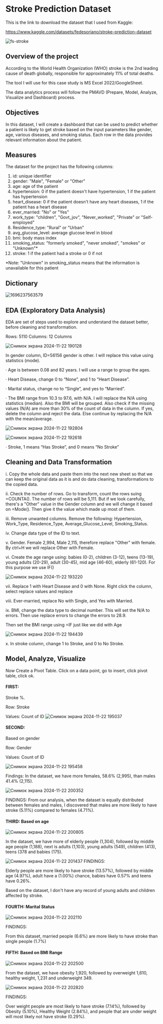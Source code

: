 # Stroke Prediction Dataset

This is the link to download the dataset that I used from Kaggle:

https://www.kaggle.com/datasets/fedesoriano/stroke-prediction-dataset

![fs-stroke](https://github.com/user-attachments/assets/69755e63-ccc5-4af7-914a-f4a4ff1ee54b)

## Overview of the project

According to the World Health Organization (WHO) stroke is the 2nd leading cause of death globally, responsible for approximately 11% of total deaths.

The tool I will use for this case study is MS Excel 2022/GoogleSheet.

The data analytics process will follow the PMAVD (Prepare, Model, Analyze, Visualize and Dashboard) process.

## Objectives

In this dataset, I will create a dashboard that can be used to predict whether a patient is likely to get stroke based on the input parameters like gender, age, various diseases, and smoking status. Each row in the data provides relevant information about the patient.

## Measures

The dataset for the project has the following columns:

1) id: unique identifier
2) gender: "Male", "Female" or "Other"
3) age: age of the patient
4) hypertension: 0 if the patient doesn't have hypertension, 1 if the patient has hypertension
5) heart_disease: 0 if the patient doesn't have any heart diseases, 1 if the patient has a heart disease
6) ever_married: "No" or "Yes"
7) work_type: "children", "Govt_jov", "Never_worked", "Private" or "Self-employed"
8) Residence_type: "Rural" or "Urban"
9) avg_glucose_level: average glucose level in blood
10) bmi: body mass index
11) smoking_status: "formerly smoked", "never smoked", "smokes" or "Unknown"*
12) stroke: 1 if the patient had a stroke or 0 if not

*Note: "Unknown" in smoking_status means that the information is unavailable for this patient

## Dictionary

![1696237563579](https://github.com/user-attachments/assets/04df853d-a83e-45ab-b723-2a312f117a2c)

## EDA (Exploratory Data Analysis)

EDA are set of steps used to explore and understand the dataset better, before cleaning and transformation.

Rows: 5110
Columns: 12 Columns

![Снимок экрана 2024-11-22 190128](https://github.com/user-attachments/assets/8e087496-0b8c-47b0-ae31-3703983c797f)

 In gender column, ID=56156 gender is other. I will replace this value using statistics (mode).

· Age is between 0.08 and 82 years. I will use a range to group the ages.

· Heart Disease, change 0 to “None”, and 1 to “Heart Disease”.

· Marital status, change no to “Single”, and yes to “Married”.

· The BMI range from 10.3 to 97.6, with N/A. I will replace the N/A using statistics (median). Also the BMI will be grouped. Also check if the missing values (N/A) are more than 30% of the count of data in the column. If yes, delete the column and reject the data. Else continue by replacing the N/A with the mean/average.

![Снимок экрана 2024-11-22 192804](https://github.com/user-attachments/assets/6e2d6d5b-1489-44dd-a095-55d8588b236b)



![Снимок экрана 2024-11-22 192618](https://github.com/user-attachments/assets/7a4d1d75-f4b8-4dbf-9354-0c27ea9370b2)

· Stroke, 1 means “Has Stroke”, and 0 means “No Stroke”

## Cleaning and Data Transformation 

i. Copy the whole data and paste them into the next new sheet so that we can keep the original data as it is and do data cleaning, transformations to the copied data. 

ii. Check the number of rows. Go to transform, count the rows suing =COUNTA(). The number of rows will be 5,111. But if we look carefully, there's a "Other" value in the Gender column and we will change it based on =Mode(). Then give it the value which made up most of them. 

iii. Remove unwanted columns. Remove the following: Hypertension, Work_Type, Residence_Type, Average_Glucose_Level, Smoking_Status.

iv. Change data type of the ID to text.

v. Gender. Female 2,994, Male 2,115, therefore replace "Other" with female. By ctrl+H we will replace Other with Female.

vi. Create the age range using: babies (0-2), children (3-12), teens (13-19), young adults (20-29), adult (30-45), mid age (46-60), elderly (61-120). For this purpose we use IF()

![Снимок экрана 2024-11-22 193220](https://github.com/user-attachments/assets/7a796cc1-9da0-4b0b-a88f-49a252e44fa1)

vii. Replace 1 with Heart Disease and 0 with None. Right click the column, select replace values and replace

viii. Ever-married, replace No with Single, and Yes with Married.

ix. BMI, change the data type to decimal number. This will set the N/A to errors. Then use replace errors to change the errors to 28.9.

Then set the BMI range using =IF just like we did with Age

![Снимок экрана 2024-11-22 194439](https://github.com/user-attachments/assets/8f4874fa-f477-42b5-8277-33c3c0512212)

x. In stroke column, change 1 to Stroke, and 0 to No Stroke.

## Model, Analyze, Visualize

Now Create a Pivot Table. Click on a data point, go to insert, click pivot table, click ok.

#### FIRST:
Stroke %.

Row: Stroke

Values: Count of ID
![Снимок экрана 2024-11-22 195037](https://github.com/user-attachments/assets/f077c652-e170-4e1a-97fb-b4d40040b2cf)

#### SECOND: 
Based on gender

Row: Gender

Values: Count of ID

![Снимок экрана 2024-11-22 195458](https://github.com/user-attachments/assets/a858503e-39e0-48cb-aa0b-7e4c78209448)

Findings: In the dataset, we have more females, 58.6% (2,995), than males 41.4% (2,115).



![Снимок экрана 2024-11-22 200352](https://github.com/user-attachments/assets/c1b98f59-f512-49b8-8167-00c8f0666e2e)

FINDINGS: From our analysis, when the dataset is equally distributed between females and males, I discovered that males are more likely to have stroke (5.11%) compared to females (4.71%).

#### THIRD: Based on age
![Снимок экрана 2024-11-22 200805](https://github.com/user-attachments/assets/48cd59e2-347a-4a87-9c39-9a42f84c8906)

In the dataset, we have more of elderly people (1,304), followed by middle age people (1,188), next is adults (1,103), young adults (549), children (413), teens (378 and babies (175).


![Снимок экрана 2024-11-22 201437](https://github.com/user-attachments/assets/20542ffd-6c85-4c7a-8ab4-b597b66ced80)
FINDINGS:

Elderly people are more likely to have stroke (13.57%), followed by middle age (4.97%), adult have a (1.00%) chance, babies have 0.57% and teens have 0.26%.

Based on the dataset, I don't have any record of young adults and children affected by stroke.

#### FOURTH: Marital Status

![Снимок экрана 2024-11-22 202110](https://github.com/user-attachments/assets/4609af61-e9c9-49ab-b480-6074bce0843d)

FINDINGS:

From this dataset, married people (6.6%) are more likely to have stroke than single people (1.7%)



#### FIFTH: Based on BMI Range

![Снимок экрана 2024-11-22 202500](https://github.com/user-attachments/assets/c299c53e-5ff6-4808-b779-ba293210a6de)

From the dataset, we have obesity 1,920, followed by overweight 1,610, healthy weight, 1,231 and underweight 349.



![Снимок экрана 2024-11-22 202820](https://github.com/user-attachments/assets/ebbedb80-579b-4fe1-91d6-e86539b8f746)

FINDINGS:

Over weight people are most likely to have stroke (7.14%), followed by Obesity (5.10%), Healthy Weight (2.84%), and people that are under weight will most likely not have stroke (0.29%).
